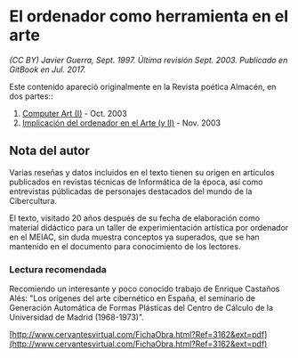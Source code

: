 # El ordenador como herramienta en el arte

_\(CC BY\) Javier Guerra, Sept. 1997. Última revisión Sept. 2003. Publicado en GitBook en Jul. 2017._

Este contenido apareció originalmente en la Revista poética Almacén, en dos partes::

1. [Computer Art \(I\)](http://www.librodenotas.com/almacen/Archivos/004652.html#4652) - Oct. 2003
2. [Implicación del ordenador en el Arte \(y II\)](http://www.librodenotas.com/almacen/Archivos/004653.html#004653) - Nov. 2003

## Nota del autor

Varias reseñas y datos incluidos en el texto tienen su origen en artículos publicados en revistas técnicas de Informática de la época, así como entrevistas públicadas de personajes destacados del mundo de la Cibercultura.

El texto, visitado 20 años después de su fecha de elaboración como material didáctico para un taller de experimientación artística por ordenador en el MEIAC, sin duda muestra conceptos ya superados, que se han mantenido en el documento para conocimiento de los lectores.

### Lectura recomendada

Recomiendo un interesante y poco conocido trabajo de Enrique Castaños Alés: "Los orígenes del arte cibernético en España, el seminario de Generación Automática de Formas Plásticas del Centro de Cálculo de la Universidad de Madrid \(1968-1973\)".

[http://www.cervantesvirtual.com/FichaObra.html?Ref=3162&ext=pdf](http://www.cervantesvirtual.com/FichaObra.html?Ref=3162&ext=pdf)

